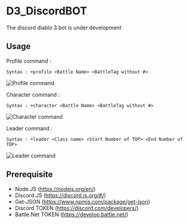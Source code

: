 # D3_DiscordBOT
The discord diablo 3 bot is under development

## Usage

Profile command :
```
Syntax : +profile <Battle Name> <BattleTag without #>
```

![Profile command](https://image.noelshack.com/fichiers/2020/17/6/1587810296-profile-command.png)

Character command : 
```
Syntax : +character <Battle Name> <BattleTag without #>
```
![Character command](http://image.noelshack.com/fichiers/2020/17/6/1587811901-character-command.png)

Leader command : 
```
Syntax : +leader <Class name> <Start Number of TOP> <End Number of TOP>
```
![Leader command](http://image.noelshack.com/fichiers/2020/19/4/1588859816-leader.png)


## Prerequisite
- Node.JS (https://nodejs.org/en/)
- Discord.JS (https://discord.js.org/#/)
- Get-JSON (https://www.npmjs.com/package/get-json)
- Discord TOKEN (https://discord.com/developers/)
- Battle.Net TOKEN (https://develop.battle.net/)
